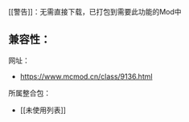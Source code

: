 [[警告]]：无需直接下载，已打包到需要此功能的Mod中

兼容性：
- 

网址：
- https://www.mcmod.cn/class/9136.html

所属整合包：
- [[未使用列表]]